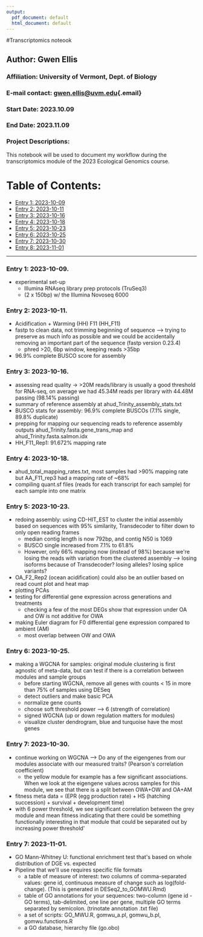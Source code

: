 ```yaml
---
output:
  pdf_document: default
  html_document: default
---
```

#Transcriptomics noteook

## Author: Gwen Ellis

### Affiliation: University of Vermont, Dept. of Biology

### E-mail contact: [gwen.ellis\@uvm.edu](mailto:gwen.ellis@uvm.edu){.email}

### Start Date: 2023.10.09

### End Date: 2023.11.09

### Project Descriptions:

This notebook will be used to document my workflow during the transcriptomics module of the 2023 Ecological Genomics course.

# Table of Contents:

-   [Entry 1: 2023-10-09](#id-section1)
-   [Entry 2: 2023-10-11](#id-section2)
-   [Entry 3: 2023-10-16](#id-section3)
-   [Entry 4: 2023-10-18](#id-section4)
-   [Entry 5: 2023-10-23](#id-section5)
-   [Entry 6: 2023-10-25](#id-section6)
-   [Entry 7: 2023-10-30](#id-section7)
-   [Entry 8: 2023-11-01](#id-section8)


------    
<div id='id-section1'/>   

### Entry 1: 2023-10-09. 
- experimental set-up
   - Illumina RNAseq library prep protocols (TruSeq3)
   - (2 x 150bp) w/ the Illumina Novoseq 6000




<div id='id-section2'/>   

### Entry 2: 2023-10-11.  
- Acidification + Warming (HH)	F11  (HH_F11)
- fastp to clean data, not trimming beginning of sequence --> trying to preserve as much info as possible and we could be accidentally removing an important part of the sequence (fastp version 0.23.4)
  - phred >20, 6bp window, keeping reads >35bp
- 96.9% complete BUSCO score for assembly


<div id='id-section3'/>   

### Entry 3: 2023-10-16.  
- assessing read quality -> >20M reads/library is usually a good threshold for RNA-seq, on average we had 45.34M reads per library with 44.48M passing (98.14% passing)
- summary of reference assembly at ahud_Trinity_assembly_stats.txt
- BUSCO stats for assembly: 96.9% complete BUSCOs (7.1% single, 89.8% duplicate)
- prepping for mapping our sequencing reads to reference assembly outputs ahud_Trinity.fasta.gene_trans_map and ahud_Trinity.fasta.salmon.idx
- HH_F11_Rep1: 91.672% mapping rate


<div id='id-section4'/>   

### Entry 4: 2023-10-18.  
- ahud_total_mapping_rates.txt, most samples had >90% mapping rate but AA_F11_rep3 had a mapping rate of ~68%
- compiling quant.sf files (reads for each transcript for each sample) for each sample into one matrix 


<div id='id-section5'/>   

### Entry 5: 2023-10-23.
- redoing assembly: using CD-HIT_EST to cluster the initial assembly based on sequences with 95% similarity, Transdecoder to filter down to only open reading frames
  - median contig length is now 792bp, and contig N50 is 1069
  - BUSCO single increased from 7.1% to 61.8%
  - However, only 66% mapping now (instead of 98%) because we're losing the reads with variation from the clustered assembly --> losing isoforms because of Transdecoder? losing alleles? losing splice variants?
- OA_F2_Rep2 (ocean acidification) could also be an outlier based on read count plot and heat map
- plotting PCAs
- testing for differential gene expression across generations and treatments
  - checking a few of the most DEGs show that expression under OA and OW is not additive for OWA
- making Euler diagram for F0 differential gene expression compared to ambient (AM)
  - most overlap between OW and OWA
  
  
  

<div id='id-section6'/>   

### Entry 6: 2023-10-25.
- making a WGCNA for samples: original module clustering is first agnostic of meta-data, but can test if there is a correlation between modules and sample groups
  - before starting WGCNA, remove all genes with counts < 15 in more than 75% of samples using DESeq
  - detect outliers and make basic PCA
  - normalize gene counts
  - choose soft threshold power --> 6 (strength of correlation)
  - signed WGCNA (up or down regulation matters for modules)
  - visualize cluster dendrogram, blue and turquoise have the most genes

  
  

<div id='id-section7'/>   

### Entry 7: 2023-10-30.
- continue working on WGCNA --> Do any of the eigengenes from our modules associate with our measured traits? (Pearson's correlation coefficient)
  - the yellow module for example has a few significant associations. When we look at the eigengene values across samples for this module, we see that there is a split between OWA+OW and OA+AM
- fitness meta data = (EPR (egg production rate) + HS (hatching succession) + survival + development time)
- with 6 power threshold, we see significant correlation between the grey module and mean fitness indicating that there could be something functionally interesting in that module that could be separated out by increasing power threshold'
  
  

<div id='id-section8'/>   

### Entry 7: 2023-11-01.
- GO Mann-Whitney U: functional enrichment test that's based on whole distribution of DGE vs. expected
- Pipeline that we'll use requires specific file formats
  - a table of measure of interest: two columns of comma-separated values: gene id, continuous measure of change such as log(fold-change). (This is generated in DESeq2_to_GOMWU.Rmd)
  - table of GO annotations for your sequences: two-column (gene id - GO terms), tab-delimited, one line per gene, multiple GO terms separated by semicolon. (trinotate annotation .txt file)
  - a set of scripts: GO_MWU.R, gomwu_a.pl, gomwu_b.pl, gomwu.functions.R 
  - a GO database, hierarchy file (go.obo)





